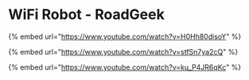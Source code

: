 # WiFi Robot - RoadGeek

{% embed url="https://www.youtube.com/watch?v=H0Hh80disoY" %}

{% embed url="https://www.youtube.com/watch?v=stfSn7ya2cQ" %}

{% embed url="https://www.youtube.com/watch?v=ku_P4JR6qKc" %}

